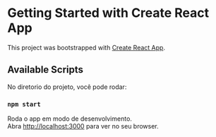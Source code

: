 # Getting Started with Create React App

This project was bootstrapped with [Create React App](https://github.com/facebook/create-react-app).

## Available Scripts

No diretorio do projeto, você pode rodar:

### `npm start`

Roda o app em modo de desenvolvimento.\
Abra [http://localhost:3000](http://localhost:3000) para ver no seu browser.


